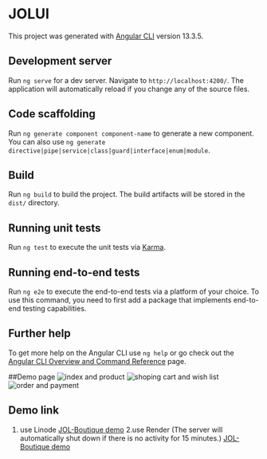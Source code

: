 # JOLUI

This project was generated with [Angular CLI](https://github.com/angular/angular-cli) version 13.3.5.

## Development server

Run `ng serve` for a dev server. Navigate to `http://localhost:4200/`. The application will automatically reload if you change any of the source files.

## Code scaffolding

Run `ng generate component component-name` to generate a new component. You can also use `ng generate directive|pipe|service|class|guard|interface|enum|module`.

## Build

Run `ng build` to build the project. The build artifacts will be stored in the `dist/` directory.

## Running unit tests

Run `ng test` to execute the unit tests via [Karma](https://karma-runner.github.io).

## Running end-to-end tests

Run `ng e2e` to execute the end-to-end tests via a platform of your choice. To use this command, you need to first add a package that implements end-to-end testing capabilities.

## Further help

To get more help on the Angular CLI use `ng help` or go check out the [Angular CLI Overview and Command Reference](https://angular.io/cli) page.

##Demo page 
<img src="https://forest-bhfq.com/image/index.gif" alt="index and product">
<img src="https://forest-bhfq.com/image/cart.gif" alt="shoping cart and wish list">
<img src="https://forest-bhfq.com/image/order.gif" alt="order and payment">

## Demo link
1. use Linode 
[JOL-Boutique demo](https://forest-bhfq.com)
2.use Render (The server will automatically shut down if there is no activity for 15 minutes.)
[JOL-Boutique demo](https://jol-boutique.onrender.com)

